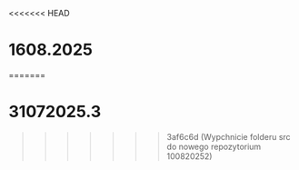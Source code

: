 <<<<<<< HEAD
# 1608.2025
=======
# 31072025.3
>>>>>>> 3af6c6d (Wypchnicie folderu src do nowego repozytorium 100820252)
